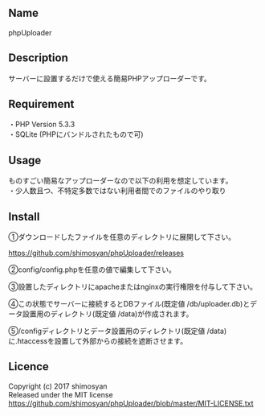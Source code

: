 ## Name
phpUploader

## Description
サーバーに設置するだけで使える簡易PHPアップローダーです。

## Requirement
・PHP Version 5.3.3  
・SQLite (PHPにバンドルされたもので可)

## Usage
ものすごい簡易なアップローダーなので以下の利用を想定しています。  
・少人数且つ、不特定多数ではない利用者間でのファイルのやり取り

## Install
①ダウンロードしたファイルを任意のディレクトリに展開して下さい。

<https://github.com/shimosyan/phpUploader/releases>

②config/config.phpを任意の値で編集して下さい。

③設置したディレクトリにapacheまたはnginxの実行権限を付与して下さい。

④この状態でサーバーに接続するとDBファイル(既定値 /db/uploader.db)とデータ設置用のディレクトリ(既定値 /data)が作成されます。

⑤/configディレクトリとデータ設置用のディレクトリ(既定値 /data)に.htaccessを設置して外部からの接続を遮断させます。

## Licence
Copyright (c) 2017 shimosyan  
Released under the MIT license  
https://github.com/shimosyan/phpUploader/blob/master/MIT-LICENSE.txt